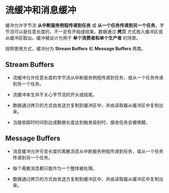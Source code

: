 # 流缓冲和消息缓冲

缓冲允许字节流 **从中断服务例程传递到任务** 或 **从一个任务传递到另一个任务**。字节流可以是任意长度的，不一定有开始或结束。数据通过 **拷贝** 方式放入缓冲区或从缓冲区取出。缓冲被设计为用于 **单个消费者和单个生产者** 的场景。

按照使用方式，缓冲分为 **Stream Buffers** 和 **Message Buffers** 两类。

## Stream Buffers

 - 流缓冲允许任意长度的字节流从中断服务例程传递到任务，或从一个任务传递到另一个任务。

 - 流缓冲本生并不关心字节流的开头或结尾。

 - 数据通过拷贝的方式由发送方复制到缓冲区中，并由读取器从缓冲区中复制出来。

 - 当接收超时时间到达或数据长度达到触发级别时，接收任务会被唤醒。

## Message Buffers

 - 消息缓冲允许可变长度的离散消息从中断服务例程传递到任务，或从一个任务传递到另一个任务。

 - 每个离散消息都只能作为一个整体被处理。

 - 数据通过拷贝的方式由发送方复制到缓冲区中，并由读取器从缓冲区中复制出来。
